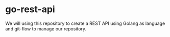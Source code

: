 # go-rest-api
We will using this repository to create a REST API using Golang as language and git-flow to manage our repository. 
